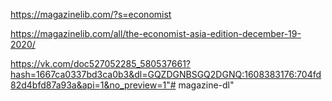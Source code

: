 https://magazinelib.com/?s=economist

https://magazinelib.com/all/the-economist-asia-edition-december-19-2020/

https://vk.com/doc527052285_580537661?hash=1667ca0337bd3ca0b3&dl=GQZDGNBSGQ2DGNQ:1608383176:704fd82d4bfd87a93a&api=1&no_preview=1"# magazine-dl" 
